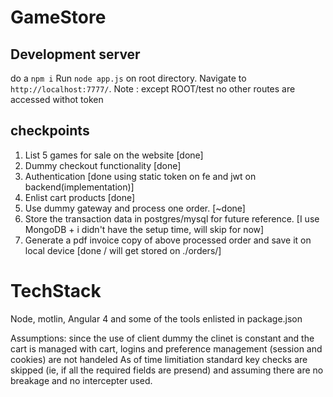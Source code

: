 # GameStore
## Development server
do a `npm i`
Run `node app.js` on root directory. Navigate to `http://localhost:7777/`.
Note : except ROOT/test no other routes are accessed withot token

## checkpoints
  1.  List 5 games for sale on the website [done]
  2.  Dummy checkout functionality [done]
  3.  Authentication [done using static token on fe and jwt on backend(implementation)]
  4.  Enlist cart products [done]
  5.  Use dummy gateway and process one order. [~done]
  6.  Store the transaction data in postgres/mysql for future reference. [I use MongoDB + i didn't have the setup time, will skip for now]
  7.  Generate a pdf invoice copy of above processed order and save it on local device [done / will get stored on ./orders/]
  
# TechStack
  Node, motlin, Angular 4 and some of the tools enlisted in package.json
  
Assumptions:
  since the use of client dummy the clinet is constant and the cart is managed with cart, logins and preference management (session and cookies) are not handeled
  As of time limitiation standard key checks are skipped (ie, if all the required fields are presend) and assuming there are no breakage and no intercepter used.
